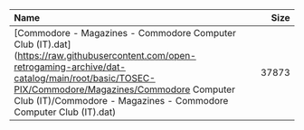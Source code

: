 |Name|Size|
|:---|---:|
|[Commodore - Magazines - Commodore Computer Club (IT).dat](https://raw.githubusercontent.com/open-retrogaming-archive/dat-catalog/main/root/basic/TOSEC-PIX/Commodore/Magazines/Commodore Computer Club (IT)/Commodore - Magazines - Commodore Computer Club (IT).dat)|37873|
